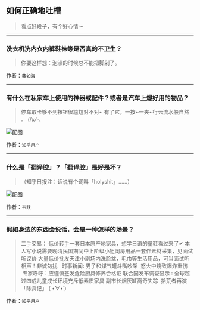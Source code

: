 ## 如何正确地吐槽

> 看点好段子，有个好心情～


 
---

### 洗衣机洗内衣内裤鞋袜等是否真的不卫生？

> 你要这样想：泡澡的时候总不能把脚剁了。


作者：`裴如海`

---

### 有什么在私家车上使用的神器或配件？或者是汽车上爆好用的物品？

> 停车取卡够不到按钮很尴尬对不对~
> 有了它，一按~一夹~行云流水般自然 。 (/ω＼



![配图](http://pic1.zhimg.com/70/8a171a68f3fb70e758714a326f446364_b.jpg)


作者：`知乎用户`

---

### 什么是「翻译腔」？「翻译腔」是好是坏？

> （知乎日报注：话说有个词叫「holyshit」……）



![配图](http://pic4.zhimg.com/70/f854471cc41b7a3cb48ae7c1c4efc7fb_b.jpg)


作者：`韦跃`

---

### 假如身边的东西会说话，会是一种怎样的场景？

> 二手交易：
> 低价转手一套日本原产地家具，想学日语的童鞋看过来了✔
> 本人写小说需要晚清民国期间中上阶级小姐闺房用品一套作素材采集，见面试听议价
> 大量低价批发天津小剧场内洗脸盆，毛巾等生活用品，可当面试听相声！非诚勿扰
>  
> 时事新闻:
> 男子和煤气罐斗嘴吵架  怒火中烧致爆炸重伤  专家呼吁：应谨慎签发危险厨具修养合格证
> 联合国发布调查显示 : 全球超过四成儿童成长环境充斥低素质家具
> 副市长烟灰缸离奇失踪  拾荒者再演「除贪记」
> ( •̀∀•́ )


作者：`知乎用户`